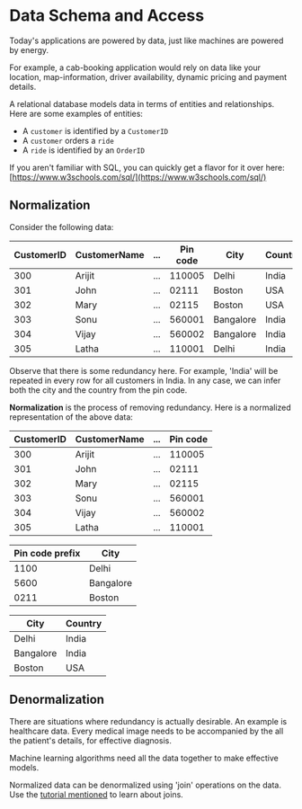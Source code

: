 # Data Schema and Access

Today's applications are powered by data,
just like machines are powered by energy.

For example, a cab-booking application would rely on data like your location,
map-information, driver availability, dynamic pricing and payment details.

A relational database models data in terms of entities and relationships.
Here are some examples of entities:

- A `customer` is identified by a `CustomerID`
- A `customer` orders a `ride`
- A `ride` is identified by an `OrderID`

If you aren't familiar with SQL, you can quickly get a flavor for it
over here: [https://www.w3schools.com/sql/](https://www.w3schools.com/sql/)

## Normalization

Consider the following data:

|CustomerID|CustomerName|...|Pin code|City|Country|
|---|---|---|---|---|---|
|300|Arijit|...|110005|Delhi|India|
|301|John|...|02111|Boston|USA|
|302|Mary|...|02115|Boston|USA|
|303|Sonu|...|560001|Bangalore|India|
|304|Vijay|...|560002|Bangalore|India|
|305|Latha|...|110001|Delhi|India|

Observe that there is some redundancy here.
For example, 'India' will be repeated in every row for all customers in India.
In any case, we can infer both the city and the country from the pin code.

**Normalization** is the process of removing redundancy.
Here is a normalized representation of the above data:

|CustomerID|CustomerName|...|Pin code|
|---|---|---|---|
|300|Arijit|...|110005|
|301|John|...|02111|
|302|Mary|...|02115|
|303|Sonu|...|560001|
|304|Vijay|...|560002|
|305|Latha|...|110001|

|Pin code prefix|City|
|---|---|
|1100|Delhi|
|5600|Bangalore|
|0211|Boston|

|City|Country|
|---|---|
|Delhi|India|
|Bangalore|India
|Boston|USA|

## Denormalization

There are situations where redundancy is actually desirable.
An example is healthcare data. Every medical image needs to be
accompanied by the all the patient's details, for effective diagnosis.

Machine learning algorithms need all the data together to make effective models.

Normalized data can be denormalized using 'join' operations on the data.
Use the [tutorial mentioned](https://www.w3schools.com/sql/sql_join.asp)
to learn about joins.
